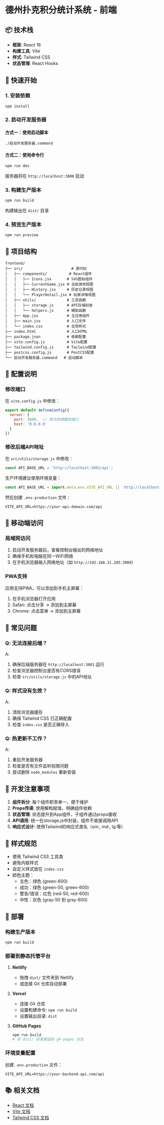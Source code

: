 # 德州扑克积分统计系统 - 前端

## 📦 技术栈

- **框架**: React 18
- **构建工具**: Vite
- **样式**: Tailwind CSS
- **状态管理**: React Hooks

## 🚀 快速开始

### 1. 安装依赖

```bash
npm install
```

### 2. 启动开发服务器

#### 方式一：使用启动脚本
```bash
./启动开发服务器.command
```

#### 方式二：使用命令行
```bash
npm run dev
```

服务器将在 `http://localhost:3000` 启动

### 3. 构建生产版本

```bash
npm run build
```

构建输出在 `dist/` 目录

### 4. 预览生产版本

```bash
npm run preview
```

## 📁 项目结构

```
frontend/
├── src/                      # 源代码
│   ├── components/          # React组件
│   │   ├── Icons.jsx       # SVG图标组件
│   │   ├── CurrentGame.jsx # 当前游戏视图
│   │   ├── History.jsx     # 历史记录视图
│   │   └── PlayerDetail.jsx # 玩家详情视图
│   ├── utils/              # 工具函数
│   │   ├── storage.js      # API存储封装
│   │   └── helpers.js      # 辅助函数
│   ├── App.jsx             # 主应用组件
│   ├── main.jsx            # 入口文件
│   └── index.css           # 全局样式
├── index.html              # 入口HTML
├── package.json            # 依赖配置
├── vite.config.js          # Vite配置
├── tailwind.config.js      # Tailwind配置
├── postcss.config.js       # PostCSS配置
└── 启动开发服务器.command   # 启动脚本
```

## 🔧 配置说明

### 修改端口

在 `vite.config.js` 中修改：
```javascript
export default defineConfig({
  server: {
    port: 3000,  // 改为你想要的端口
    host: '0.0.0.0'
  }
})
```

### 修改后端API地址

在 `src/utils/storage.js` 中修改：
```javascript
const API_BASE_URL = 'http://localhost:3001/api';
```

生产环境建议使用环境变量：
```javascript
const API_BASE_URL = import.meta.env.VITE_API_URL || 'http://localhost:3001/api';
```

然后创建 `.env.production` 文件：
```
VITE_API_URL=https://your-api-domain.com/api
```

## 📱 移动端访问

### 局域网访问

1. 启动开发服务器后，查看控制台输出的网络地址
2. 确保手机和电脑在同一WiFi网络
3. 在手机浏览器输入网络地址（如 `http://192.168.31.205:3000`）

### PWA支持

应用支持PWA，可以添加到手机主屏幕：
1. 在手机浏览器打开应用
2. Safari: 点击分享 -> 添加到主屏幕
3. Chrome: 点击菜单 -> 添加到主屏幕

## 🐛 常见问题

### Q: 无法连接后端？
A: 
1. 确保后端服务器在 `http://localhost:3001` 运行
2. 检查浏览器控制台是否有CORS错误
3. 检查 `src/utils/storage.js` 中的API地址

### Q: 样式没有生效？
A: 
1. 清除浏览器缓存
2. 确保 Tailwind CSS 已正确配置
3. 检查 `index.css` 是否正确导入

### Q: 热更新不工作？
A: 
1. 重启开发服务器
2. 检查是否有文件监听权限问题
3. 尝试删除 `node_modules` 重新安装

## 📝 开发注意事项

1. **组件拆分**: 每个组件职责单一，便于维护
2. **Props传递**: 使用解构赋值，明确组件依赖
3. **状态管理**: 状态提升到App组件，子组件通过props接收
4. **API调用**: 统一在storage.js中封装，组件不直接调用API
5. **响应式设计**: 使用Tailwind的响应式类名（sm:, md:, lg:等）

## 🎨 样式规范

- 使用 Tailwind CSS 工具类
- 避免内联样式
- 自定义样式放在 `index.css`
- 颜色主题：
  - 主色：绿色 (green-600)
  - 成功：绿色 (green-50, green-600)
  - 警告/错误：红色 (red-50, red-600)
  - 中性：灰色 (gray-50 到 gray-800)

## 🚀 部署

### 构建生产版本

```bash
npm run build
```

### 部署到静态托管平台

1. **Netlify**
   - 拖拽 `dist/` 文件夹到 Netlify
   - 或连接 Git 仓库自动部署

2. **Vercel**
   - 连接 Git 仓库
   - 设置构建命令: `npm run build`
   - 设置输出目录: `dist`

3. **GitHub Pages**
   ```bash
   npm run build
   # 将 dist/ 目录推送到 gh-pages 分支
   ```

### 环境变量配置

创建 `.env.production` 文件：
```
VITE_API_URL=https://your-backend-api.com/api
```

## 📚 相关文档

- [React 文档](https://react.dev/)
- [Vite 文档](https://vitejs.dev/)
- [Tailwind CSS 文档](https://tailwindcss.com/)

